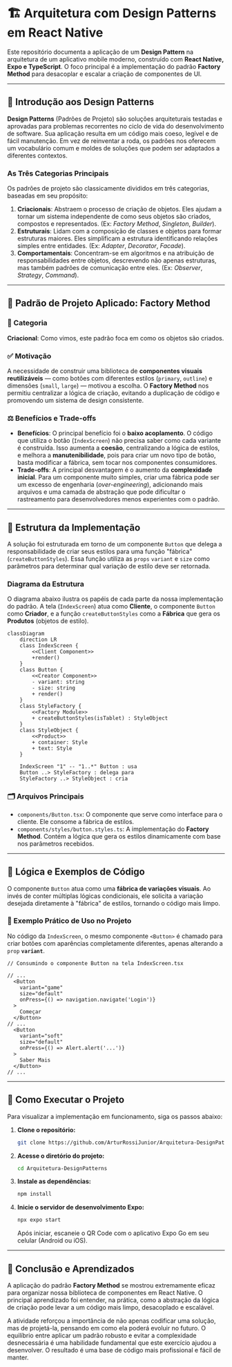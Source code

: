 # 🏗️ Arquitetura com Design Patterns em React Native

Este repositório documenta a aplicação de um **Design Pattern** na arquitetura de um aplicativo mobile moderno, construído com **React Native, Expo e TypeScript**. O foco principal é a implementação do padrão **Factory Method** para desacoplar e escalar a criação de componentes de UI.

---

## 📌 Introdução aos Design Patterns

**Design Patterns** (Padrões de Projeto) são soluções arquiteturais testadas e aprovadas para problemas recorrentes no ciclo de vida do desenvolvimento de software. Sua aplicação resulta em um código mais coeso, legível e de fácil manutenção. Em vez de reinventar a roda, os padrões nos oferecem um vocabulário comum e moldes de soluções que podem ser adaptados a diferentes contextos.

### As Três Categorias Principais

Os padrões de projeto são classicamente divididos em três categorias, baseadas em seu propósito:

1.  **Criacionais**: Abstraem o processo de criação de objetos. Eles ajudam a tornar um sistema independente de como seus objetos são criados, compostos e representados. (Ex: *Factory Method*, *Singleton*, *Builder*).
2.  **Estruturais**: Lidam com a composição de classes e objetos para formar estruturas maiores. Eles simplificam a estrutura identificando relações simples entre entidades. (Ex: *Adapter*, *Decorator*, *Facade*).
3.  **Comportamentais**: Concentram-se em algoritmos e na atribuição de responsabilidades entre objetos, descrevendo não apenas estruturas, mas também padrões de comunicação entre eles. (Ex: *Observer*, *Strategy*, *Command*).

---

## 🎯 Padrão de Projeto Aplicado: Factory Method

### 🧱 Categoria

**Criacional**: Como vimos, este padrão foca em como os objetos são criados.

### ✅ Motivação

A necessidade de construir uma biblioteca de **componentes visuais reutilizáveis** — como botões com diferentes estilos (`primary`, `outline`) e dimensões (`small`, `large`) — motivou a escolha. O **Factory Method** nos permitiu centralizar a lógica de criação, evitando a duplicação de código e promovendo um sistema de design consistente.

### ⚖️ Benefícios e Trade-offs

-   **Benefícios**: O principal benefício foi o **baixo acoplamento**. O código que utiliza o botão (`IndexScreen`) não precisa saber como cada variante é construída. Isso aumenta a **coesão**, centralizando a lógica de estilos, e melhora a **manutenibilidade**, pois para criar um novo tipo de botão, basta modificar a fábrica, sem tocar nos componentes consumidores.
-   **Trade-offs**: A principal desvantagem é o aumento da **complexidade inicial**. Para um componente muito simples, criar uma fábrica pode ser um excesso de engenharia (*over-engineering*), adicionando mais arquivos e uma camada de abstração que pode dificultar o rastreamento para desenvolvedores menos experientes com o padrão.

---

## 🧩 Estrutura da Implementação

A solução foi estruturada em torno de um componente `Button` que delega a responsabilidade de criar seus estilos para uma função "fábrica" (`createButtonStyles`). Essa função utiliza as `props` `variant` e `size` como parâmetros para determinar qual variação de estilo deve ser retornada.

### Diagrama da Estrutura

O diagrama abaixo ilustra os papéis de cada parte da nossa implementação do padrão. A tela (`IndexScreen`) atua como **Cliente**, o componente `Button` como **Criador**, e a função `createButtonStyles` como a **Fábrica** que gera os **Produtos** (objetos de estilo).

```mermaid
classDiagram
    direction LR
    class IndexScreen {
        <<Client Component>>
        +render()
    }
    class Button {
        <<Creator Component>>
        - variant: string
        - size: string
        + render()
    }
    class StyleFactory {
        <<Factory Module>>
        + createButtonStyles(isTablet) : StyleObject
    }
    class StyleObject {
        <<Product>>
        + container: Style
        + text: Style
    }

    IndexScreen "1" -- "1..*" Button : usa
    Button ..> StyleFactory : delega para
    StyleFactory ..> StyleObject : cria
```

### 🗂️ Arquivos Principais

-   `components/Button.tsx`: O componente que serve como interface para o cliente. Ele consome a fábrica de estilos.
-   `components/styles/button.styles.ts`: A implementação do **Factory Method**. Contém a lógica que gera os estilos dinamicamente com base nos parâmetros recebidos.

---

## 🧠 Lógica e Exemplos de Código

O componente `Button` atua como uma **fábrica de variações visuais**. Ao invés de conter múltiplas lógicas condicionais, ele solicita a variação desejada diretamente à "fábrica" de estilos, tornando o código mais limpo.

### 📱 Exemplo Prático de Uso no Projeto

No código da `IndexScreen`, o mesmo componente `<Button>` é chamado para criar botões com aparências completamente diferentes, apenas alterando a `prop` **`variant`**.

```tsx
// Consumindo o componente Button na tela IndexScreen.tsx

// ...
  <Button
    variant="game"
    size="default"
    onPress={() => navigation.navigate('Login')}
  >
    Começar
  </Button>
// ...
  <Button
    variant="soft"
    size="default"
    onPress={() => Alert.alert('...')}
  >
    Saber Mais
  </Button>
// ...
```

---

## 🚀 Como Executar o Projeto

Para visualizar a implementação em funcionamento, siga os passos abaixo:

1.  **Clone o repositório:**
    ```bash
    git clone https://github.com/ArturRossiJunior/Arquitetura-DesignPatterns.git
    ```
2.  **Acesse o diretório do projeto:**
    ```bash
    cd Arquitetura-DesignPatterns
    ```
3.  **Instale as dependências:**
    ```bash
    npm install
    ```
4.  **Inicie o servidor de desenvolvimento Expo:**
    ```bash
    npx expo start
    ```
    Após iniciar, escaneie o QR Code com o aplicativo Expo Go em seu celular (Android ou iOS).

---

## 🏁 Conclusão e Aprendizados

A aplicação do padrão **Factory Method** se mostrou extremamente eficaz para organizar nossa biblioteca de componentes em React Native. O principal aprendizado foi entender, na prática, como a abstração da lógica de criação pode levar a um código mais limpo, desacoplado e escalável.

A atividade reforçou a importância de não apenas codificar uma solução, mas de projetá-la, pensando em como ela poderá evoluir no futuro. O equilíbrio entre aplicar um padrão robusto e evitar a complexidade desnecessária é uma habilidade fundamental que este exercício ajudou a desenvolver. O resultado é uma base de código mais profissional e fácil de manter.
